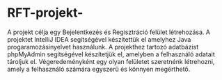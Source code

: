 # RFT-projekt-
A projekt célja egy Bejelentkezés és Regisztráció felület létrehozása. 
A projektet IntelliJ IDEA segítségével készítettük el amelyhez Java progaramozásinyelvet használunk. 
A projekthez tartozó adatbázist phpMyAdmin segítségével készítetjük el, amelyben a felhasználó adatait tároljuk el. 
Végeredeményként egy olyan felületet szeretnénk létrehozni, amely a felhasználó számára egyszerű és könnyen megérthető. 
